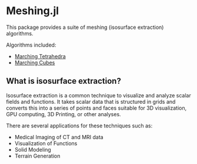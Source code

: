 # Meshing.jl

This package provides a suite of meshing (isosurface extraction) algorithms.

Algorithms included:

* [Marching Tetrahedra](https://en.wikipedia.org/wiki/Marching_tetrahedra)
* [Marching Cubes](https://en.wikipedia.org/wiki/Marching_cubes)

## What is isosurface extraction?

Isosurface extraction is a common technique to visualize and analyze scalar fields and functions.
It takes scalar data that is structured in grids and converts this into a series of points and faces suitable for 3D visualization, GPU computing, 3D Printing, or other analyses.

There are several applications for these techniques such as:

* Medical Imaging of CT and MRI data
* Visualization of Functions
* Solid Modeling
* Terrain Generation
